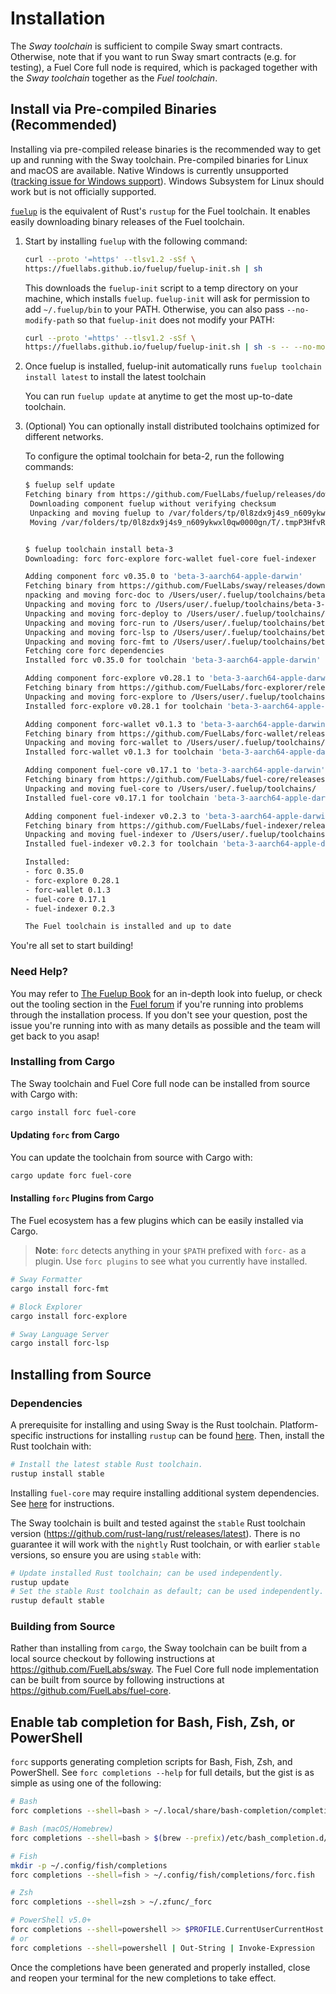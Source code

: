 # Installation

The _Sway toolchain_ is sufficient to compile Sway smart contracts. Otherwise, note that if you want to run Sway smart contracts (e.g. for testing), a Fuel Core full node is required, which is packaged together with the _Sway toolchain_ together as the _Fuel toolchain_.

## Install via Pre-compiled Binaries (Recommended)

Installing via pre-compiled release binaries is the recommended way to get up and running with the Sway toolchain. Pre-compiled binaries for Linux and macOS are available. Native Windows is currently unsupported ([tracking issue for Windows support](https://github.com/FuelLabs/sway/issues/1526)). Windows Subsystem for Linux should work but is not officially supported.

[`fuelup`](https://github.com/FuelLabs/fuelup) is the equivalent of Rust's `rustup` for the Fuel toolchain. It enables easily downloading binary releases of the Fuel toolchain.

1. Start by installing `fuelup` with the following command:

   ```sh
   curl --proto '=https' --tlsv1.2 -sSf \
   https://fuellabs.github.io/fuelup/fuelup-init.sh | sh
   ```

   This downloads the `fuelup-init` script to a temp directory on your machine, which installs `fuelup`. `fuelup-init` will ask for permission to add `~/.fuelup/bin` to your PATH. Otherwise, you can also pass `--no-modify-path` so that `fuelup-init` does not modify your PATH:

   ```sh
   curl --proto '=https' --tlsv1.2 -sSf \
   https://fuellabs.github.io/fuelup/fuelup-init.sh | sh -s -- --no-modify-path
   ```

2. Once fuelup is installed, fuelup-init automatically runs `fuelup toolchain install latest` to install the latest toolchain

   You can run `fuelup update` at anytime to get the most up-to-date toolchain.

3. (Optional) You can optionally install distributed toolchains optimized for different networks.

   To configure the optimal toolchain for beta-2, run the following commands:

   ```sh
   $ fuelup self update
   Fetching binary from https://github.com/FuelLabs/fuelup/releases/download/v0.18.0/fuelup-0.18.0-aarch64-apple-darwin.tar.gz
    Downloading component fuelup without verifying checksum
    Unpacking and moving fuelup to /var/folders/tp/0l8zdx9j4s9_n609ykwxl0qw0000gn/T/.tmpP3HfvR
    Moving /var/folders/tp/0l8zdx9j4s9_n609ykwxl0qw0000gn/T/.tmpP3HfvR/fuelup to /Users/user/.fuelup/bin/fuelup


   $ fuelup toolchain install beta-3
   Downloading: forc forc-explore forc-wallet fuel-core fuel-indexer

   Adding component forc v0.35.0 to 'beta-3-aarch64-apple-darwin'
   Fetching binary from https://github.com/FuelLabs/sway/releases/download/v0.35.0/forc-binaries-darwin_arm64.tar.gz
   npacking and moving forc-doc to /Users/user/.fuelup/toolchains/beta-3-aarch64-apple-darwin/bin
   Unpacking and moving forc to /Users/user/.fuelup/toolchains/beta-3-aarch64-apple-darwin/bin
   Unpacking and moving forc-deploy to /Users/user/.fuelup/toolchains/beta-3-aarch64-apple-darwin/bin
   Unpacking and moving forc-run to /Users/user/.fuelup/toolchains/beta-3-aarch64-apple-darwin/bin
   Unpacking and moving forc-lsp to /Users/user/.fuelup/toolchains/beta-3-aarch64-apple-darwin/bin
   Unpacking and moving forc-fmt to /Users/user/.fuelup/toolchains/beta-3-aarch64-apple-darwin/bin
   Fetching core forc dependencies
   Installed forc v0.35.0 for toolchain 'beta-3-aarch64-apple-darwin'

   Adding component forc-explore v0.28.1 to 'beta-3-aarch64-apple-darwin'
   Fetching binary from https://github.com/FuelLabs/forc-explorer/releases/download/v0.28.1/forc-explore-0.28.1-aarch64-apple-darwin.tar.gz
   Unpacking and moving forc-explore to /Users/user/.fuelup/toolchains/beta-3-aarch64-apple-darwin/bin
   Installed forc-explore v0.28.1 for toolchain 'beta-3-aarch64-apple-darwin'

   Adding component forc-wallet v0.1.3 to 'beta-3-aarch64-apple-darwin'
   Fetching binary from https://github.com/FuelLabs/forc-wallet/releases/download/v0.1.3/forc-wallet-0.1.3-aarch64-apple-darwin.tar.gz
   Unpacking and moving forc-wallet to /Users/user/.fuelup/toolchains/beta-3-aarch64-apple-darwin/bin
   Installed forc-wallet v0.1.3 for toolchain 'beta-3-aarch64-apple-darwin'

   Adding component fuel-core v0.17.1 to 'beta-3-aarch64-apple-darwin'
   Fetching binary from https://github.com/FuelLabs/fuel-core/releases/download/v0.17.1/fuel-core-0.17.1-aarch64-apple-darwin.tar.gz
   Unpacking and moving fuel-core to /Users/user/.fuelup/toolchains/    beta-3-aarch64-apple-darwin/bin
   Installed fuel-core v0.17.1 for toolchain 'beta-3-aarch64-apple-darwin'

   Adding component fuel-indexer v0.2.3 to 'beta-3-aarch64-apple-darwin'
   Fetching binary from https://github.com/FuelLabs/fuel-indexer/releases/download/v0.2.3/fuel-indexer-0.2.3-aarch64-apple-darwin.tar.gz
   Unpacking and moving fuel-indexer to /Users/user/.fuelup/toolchains/beta-3-aarch64-apple-darwin/bin
   Installed fuel-indexer v0.2.3 for toolchain 'beta-3-aarch64-apple-darwin'

   Installed:
   - forc 0.35.0
   - forc-explore 0.28.1
   - forc-wallet 0.1.3
   - fuel-core 0.17.1
   - fuel-indexer 0.2.3

   The Fuel toolchain is installed and up to date
   ```

You're all set to start building!

### Need Help?

You may refer to [The Fuelup Book](https://fuellabs.github.io/fuelup/latest/) for an in-depth look into fuelup, or check out the tooling section in the [Fuel forum](https://forum.fuel.network/) if you're running into problems through the installation process. If you don't see your question, post the issue you're running into with as many details as possible and the team will get back to you asap!

### Installing from Cargo

The Sway toolchain and Fuel Core full node can be installed from source with Cargo with:

```sh
cargo install forc fuel-core
```

#### Updating `forc` from Cargo

You can update the toolchain from source with Cargo with:

```sh
cargo update forc fuel-core
```

#### Installing `forc` Plugins from Cargo

The Fuel ecosystem has a few plugins which can be easily installed via Cargo.

> **Note**: `forc` detects anything in your `$PATH` prefixed with `forc-` as a plugin. Use `forc plugins` to see what you currently have installed.

```sh
# Sway Formatter
cargo install forc-fmt

# Block Explorer
cargo install forc-explore

# Sway Language Server
cargo install forc-lsp
```

## Installing from Source

### Dependencies

A prerequisite for installing and using Sway is the Rust toolchain. Platform-specific instructions for installing `rustup` can be found [here](https://www.rust-lang.org/tools/install). Then, install the Rust toolchain with:

```sh
# Install the latest stable Rust toolchain.
rustup install stable
```

Installing `fuel-core` may require installing additional system dependencies. See [here](https://github.com/FuelLabs/fuel-core#building) for instructions.

The Sway toolchain is built and tested against the `stable` Rust toolchain version (<https://github.com/rust-lang/rust/releases/latest>). There is no guarantee it will work with the `nightly` Rust toolchain, or with earlier `stable` versions, so ensure you are using `stable` with:

```sh
# Update installed Rust toolchain; can be used independently.
rustup update
# Set the stable Rust toolchain as default; can be used independently.
rustup default stable
```

### Building from Source

Rather than installing from `cargo`, the Sway toolchain can be built from a local source checkout by following instructions at <https://github.com/FuelLabs/sway>. The Fuel Core full node implementation can be built from source by following instructions at <https://github.com/FuelLabs/fuel-core>.

## Enable tab completion for Bash, Fish, Zsh, or PowerShell

`forc` supports generating completion scripts for Bash, Fish, Zsh, and PowerShell. See `forc completions --help` for full details, but the gist is as simple as using one of the following:

```sh
# Bash
forc completions --shell=bash > ~/.local/share/bash-completion/completions/forc

# Bash (macOS/Homebrew)
forc completions --shell=bash > $(brew --prefix)/etc/bash_completion.d/forc.bash-completion

# Fish
mkdir -p ~/.config/fish/completions
forc completions --shell=fish > ~/.config/fish/completions/forc.fish

# Zsh
forc completions --shell=zsh > ~/.zfunc/_forc

# PowerShell v5.0+
forc completions --shell=powershell >> $PROFILE.CurrentUserCurrentHost
# or
forc completions --shell=powershell | Out-String | Invoke-Expression
```

Once the completions have been generated and properly installed, close and reopen your terminal for the new completions to take effect.
